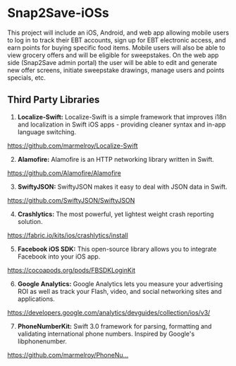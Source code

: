 # Snap2Save-iOSs
This project will include an iOS, Android, and web app allowing mobile users to log in to track their EBT accounts, sign up for EBT electronic access, and earn points for buying specific food items. Mobile users will also be able to view grocery offers and will be eligible for sweepstakes. On the web app side (Snap2Save admin portal) the user will be able to edit and generate new offer screens, initiate sweepstake drawings, manage users and points specials, etc. 

## Third Party Libraries

 1. <b>Localize-Swift:</b>
 Localize-Swift is a simple framework that improves i18n and localization in Swift iOS apps - providing cleaner syntax and in-app language switching.
 
  https://github.com/marmelroy/Localize-Swift
  
 2. <b>Alamofire:</b>
 Alamofire is an HTTP networking library written in Swift.
 
  https://github.com/Alamofire/Alamofire
  
 3. <b>SwiftyJSON:</b>
 SwiftyJSON makes it easy to deal with JSON data in Swift.
 
  https://github.com/SwiftyJSON/SwiftyJSON
  
 4. <b>Crashlytics:</b>
 The most powerful, yet lightest weight crash reporting solution.
 
  https://fabric.io/kits/ios/crashlytics/install
  
 5. <b>Facebook iOS SDK:</b>
 This open-source library allows you to integrate Facebook into your iOS app.
 
  https://cocoapods.org/pods/FBSDKLoginKit

 6. <b>Google Analytics:</b>
 Google Analytics lets you measure your advertising ROI as well as track your Flash, video, and social networking sites and applications.
 
  https://developers.google.com/analytics/devguides/collection/ios/v3/
  
  7. <b>PhoneNumberKit:</b>
 Swift 3.0 framework for parsing, formatting and validating international phone numbers. Inspired by Google's libphonenumber.
  
  https://github.com/marmelroy/PhoneNu…
